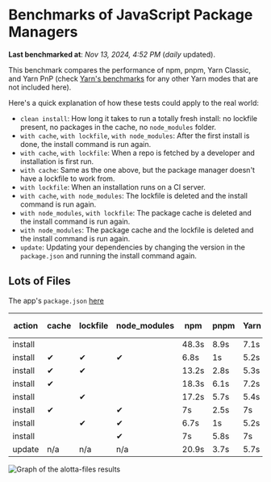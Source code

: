 # Benchmarks of JavaScript Package Managers

**Last benchmarked at**: _Nov 13, 2024, 4:52 PM_ (_daily_ updated).

This benchmark compares the performance of npm, pnpm, Yarn Classic, and Yarn PnP (check [Yarn's benchmarks](https://yarnpkg.com/benchmarks) for any other Yarn modes that are not included here).

Here's a quick explanation of how these tests could apply to the real world:

- `clean install`: How long it takes to run a totally fresh install: no lockfile present, no packages in the cache, no `node_modules` folder.
- `with cache`, `with lockfile`, `with node_modules`: After the first install is done, the install command is run again.
- `with cache`, `with lockfile`: When a repo is fetched by a developer and installation is first run.
- `with cache`: Same as the one above, but the package manager doesn't have a lockfile to work from.
- `with lockfile`: When an installation runs on a CI server.
- `with cache`, `with node_modules`: The lockfile is deleted and the install command is run again.
- `with node_modules`, `with lockfile`: The package cache is deleted and the install command is run again.
- `with node_modules`: The package cache and the lockfile is deleted and the install command is run again.
- `update`: Updating your dependencies by changing the version in the `package.json` and running the install command again.

## Lots of Files

The app's `package.json` [here](https://github.com/pnpm/pnpm.io/blob/main/benchmarks/fixtures/alotta-files/package.json)

| action  | cache | lockfile | node_modules| npm | pnpm | Yarn | Yarn PnP |
| ---     | ---   | ---      | ---         | --- | ---  | ---  | ---      |
| install |       |          |             | 48.3s | 8.9s | 7.1s | 3.4s |
| install | ✔     | ✔        | ✔           | 6.8s | 1s | 5.2s | n/a |
| install | ✔     | ✔        |             | 13.2s | 2.8s | 5.3s | 1.3s |
| install | ✔     |          |             | 18.3s | 6.1s | 7.2s | 2.9s |
| install |       | ✔        |             | 17.2s | 5.7s | 5.4s | 1.3s |
| install | ✔     |          | ✔           | 7s | 2.5s | 7s | n/a |
| install |       | ✔        | ✔           | 6.7s | 1s | 5.2s | n/a |
| install |       |          | ✔           | 7s | 5.8s | 7s | n/a |
| update  | n/a | n/a | n/a | 20.9s | 3.7s | 5.7s | 3s |

<img alt="Graph of the alotta-files results" src="/img/benchmarks/alotta-files.svg" />